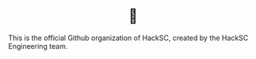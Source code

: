 <h1 align="center">🌺</h1>

This is the official Github organization of HackSC, created by the HackSC Engineering team.
